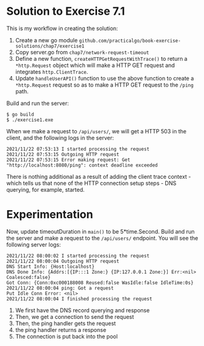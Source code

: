# Solution to Exercise 7.1

This is my workflow in creating the solution:

1. Create a new go module `github.com/practicalgo/book-exercise-solutions/chap7/exercise1`
2. Copy server.go from `chap7/network-request-timeout`
3. Define a new function, `createHTTPGetRequestWithTrace()` to return a `*http.Request` object
   which will make a HTTP GET request and integrates `http.ClientTrace`.
4. Update `handleUserAPI()` function to use the above function to create a `*http.Request` request so
   as to make a HTTP GET request to the `/ping` path.


Build and run the server:

```
$ go build
$ ./exercise1.exe
```

When we make a request to `/api/users/`, we will get a HTTP 503 in the client, and the following
logs in the server:

```
2021/11/22 07:53:13 I started processing the request
2021/11/22 07:53:15 Outgoing HTTP request
2021/11/22 07:53:15 Error making request: Get "http://localhost:8080/ping": context deadline exceeded
```

There is nothing additional as a result of adding the client trace context - which tells us that none
of the HTTP connection setup steps - DNS querying, for example, started.

# Experimentation

Now, update timeoutDuration in `main()` to be 5*time.Second. Build and run the server and make
a request to the `/api/users/` endpoint. You will see the following server logs:

```
2021/11/22 08:00:02 I started processing the request
2021/11/22 08:00:04 Outgoing HTTP request
DNS Start Info: {Host:localhost}
DNS Done Info: {Addrs:[{IP:::1 Zone:} {IP:127.0.0.1 Zone:}] Err:<nil> Coalesced:false}
Got Conn: {Conn:0xc000188008 Reused:false WasIdle:false IdleTime:0s}
2021/11/22 08:00:04 ping: Got a request
Put Idle Conn Error: <nil>
2021/11/22 08:00:04 I finished processing the request
```

1. We first have the DNS record querying and response
2. Then, we get a connection to send the request
3. Then, the ping handler gets the request
4. the ping handler returns a response
5. The connection is put back into the pool


